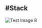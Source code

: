 #Stack
---

![Test Image 8](https://www.callicoder.com/assets/images/post/large/java-stack-data-structure.jpg)
